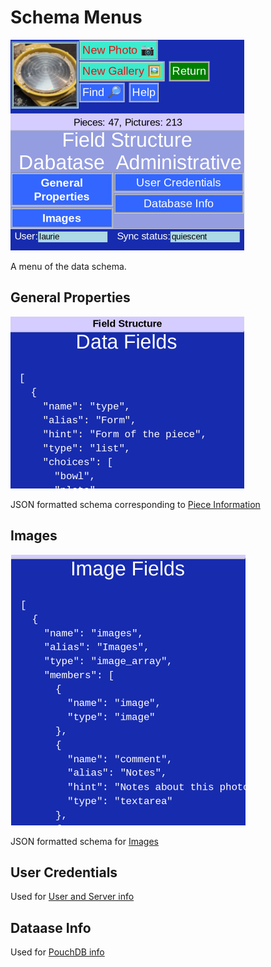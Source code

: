 # Schema Menus

![StructMenu](StructMenu.png)

A menu of the data schema.

## General Properties

![StructMenu1](StructMenu1.png)

JSON formatted schema corresponding to [Piece Information](PotEdit.md)

## Images

![StructMenu2](StructMenu2.png)

JSON formatted schema for [Images](PotPix.md)

## User Credentials

Used for [User and Server info](RemoteDatabaseInput.md)

## Dataase Info

Used for [PouchDB info](DatabaseInfo.md)
